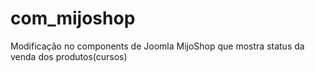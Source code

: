 # com_mijoshop
Modificação no components de Joomla MijoShop que mostra status da venda dos produtos(cursos)
